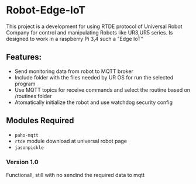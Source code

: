 # Robot-Edge-IoT

This project is a development for using RTDE protocol of Universal Robot Company for control and manipulating Robots like UR3,UR5 series. Is designed to work in a raspberry Pi 3,4 such a "Edge IoT"

## Features:

- Send monitoring data from robot to MQTT broker
- Include folder with the files needed by UR OS for run the selected program
- Use MQTT topics for receive commands and select the routine based on /routines folder
- Atomatically initialize the robot and use watchdog security config

## Modules Required

- `paho-mqtt`
- `rtde` module download at universal robot page
- `jasonpickle`

### Version 1.0

Functionall, still with no sendind the required data to mqtt
